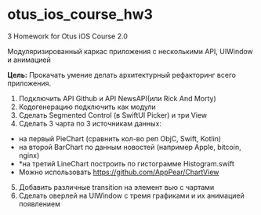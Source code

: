 # otus_ios_course_hw3
3 Homework for Otus iOS Course 2.0

Модуляризированный каркас приложения с несколькими API, UIWindow и анимацией

<b>Цель:</b> Прокачать умение делать архитектурный рефакторинг всего приложения.

1. Подключить API Github и API NewsAPI(или Rick And Morty)
2. Кодогенерацию подключить как модули
3. Cделать Segmented Control (в SwiftUI Picker) и три View
4. Сделать 3 чарта по 3 источникам данных: 
* на первый PieChart (сравнить кол-во реп ObjC, Swift, Kotlin)
* на второй BarChart по данным новостей (например Apple, bitcoin, nginx)
* *на третий LineChart построить по гистограмме Histogram.swift
* Можно использовать https://github.com/AppPear/ChartView
5. Добавить различные transition на элемент вью с чартами
6. Сделать оверлей на UIWindow с тремя графиками и их анимацией появлением
